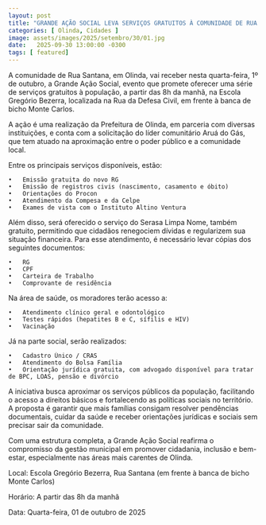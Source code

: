 ```yaml
---
layout: post
title: "GRANDE AÇÃO SOCIAL LEVA SERVIÇOS GRATUITOS À COMUNIDADE DE RUA SANTANA NESTA QUARTA-FEIRA"
categories: [ Olinda, Cidades ]
image: assets/images/2025/setembro/30/01.jpg
date:   2025-09-30 13:00:00 -0300
tags: [ featured]
---
```

A comunidade de Rua Santana, em Olinda, vai receber nesta quarta-feira, 1º de outubro, a Grande Ação Social, evento que promete oferecer uma série de serviços gratuitos à população, a partir das 8h da manhã, na Escola Gregório Bezerra, localizada na Rua da Defesa Civil, em frente à banca de bicho Monte Carlos.

A ação é uma realização da Prefeitura de Olinda, em parceria com diversas instituições, e conta com a solicitação do líder comunitário Aruá do Gás, que tem atuado na aproximação entre o poder público e a comunidade local.

Entre os principais serviços disponíveis, estão:

	•	Emissão gratuita do novo RG
	•	Emissão de registros civis (nascimento, casamento e óbito)
	•	Orientações do Procon
	•	Atendimento da Compesa e da Celpe
	•	Exames de vista com o Instituto Altino Ventura

Além disso, será oferecido o serviço do Serasa Limpa Nome, também gratuito, permitindo que cidadãos renegociem dívidas e regularizem sua situação financeira. Para esse atendimento, é necessário levar cópias dos seguintes documentos:

	•	RG
	•	CPF
	•	Carteira de Trabalho
	•	Comprovante de residência

Na área de saúde, os moradores terão acesso a:

	•	Atendimento clínico geral e odontológico
	•	Testes rápidos (hepatites B e C, sífilis e HIV)
	•	Vacinação

Já na parte social, serão realizados:

	•	Cadastro Único / CRAS
	•	Atendimento do Bolsa Família
	•	Orientação jurídica gratuita, com advogado disponível para tratar de BPC, LOAS, pensão e divórcio

A iniciativa busca aproximar os serviços públicos da população, facilitando o acesso a direitos básicos e fortalecendo as políticas sociais no território. A proposta é garantir que mais famílias consigam resolver pendências documentais, cuidar da saúde e receber orientações jurídicas e sociais sem precisar sair da comunidade.

Com uma estrutura completa, a Grande Ação Social reafirma o compromisso da gestão municipal em promover cidadania, inclusão e bem-estar, especialmente nas áreas mais carentes de Olinda.

Local: Escola Gregório Bezerra, Rua Santana (em frente à banca de bicho Monte Carlos)

Horário: A partir das 8h da manhã

Data: Quarta-feira, 01 de outubro de 2025
